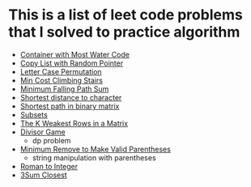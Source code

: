 # This is a list of leet code problems that I solved to practice algorithm


* [Container with Most Water Code](./Container%20With%20Most%20Water.cpp)
* [Copy List with Random Pointer](./Copy%20List%20with%20Random%20Pointer.cpp)
* [Letter Case Permutation](./Letter%20Case%20Permutation.cpp)
* [Min Cost Climbing Stairs](./Min%20Cost%20Climbing%20Stairs.cpp)
* [Minimum Falling Path Sum](./Minimum%20Falling%20Path%20Sum.cpp)
* [Shortest distance to character](./Shortest%20distance%20to%20character.cpp)
* [Shortest path in binary matrix](./Shortest%20path%20in%20binary%20matrix.cpp)
* [Subsets](./Subsets.cpp)
* [The K Weakest Rows in a Matrix](./The%20K%20Weakest%20Rows%20in%20a%20Matrix.cpp)
* [Divisor Game](./Divisor%20Game.cpp)
  * dp problem
* [Minimum Remove to Make Valid Parentheses](./Minimum%20Remove%20to%20Make%20Valid%20Parentheses.cpp)
  * string manipulation with parentheses 
* [Roman to Integer](./Roman%20to%20Integer.cpp)
* [3Sum Closest](./3Sum%20Closest.cpp)
